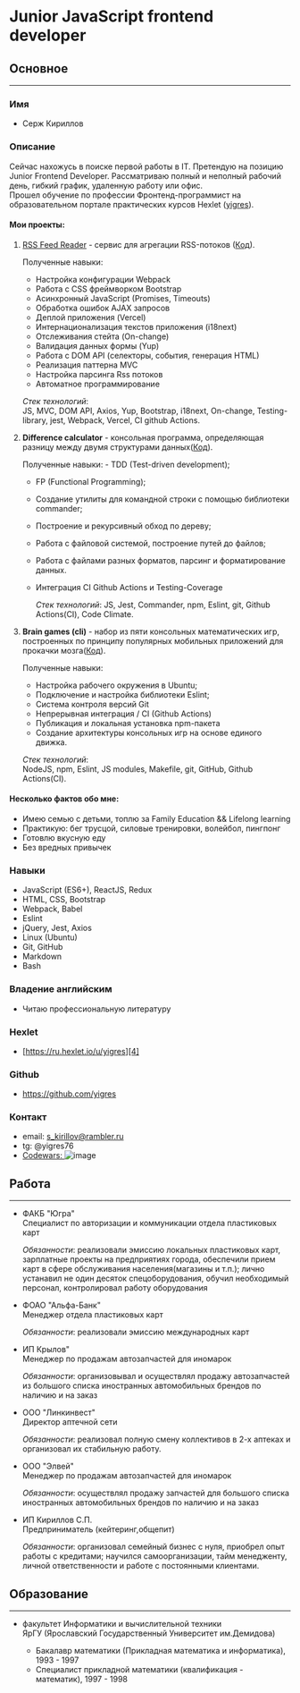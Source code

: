 # Junior JavaScript frontend developer

## Основное

---

### Имя

- Серж Кириллов

### Описание

Сейчас нахожусь в поиске первой работы в IT.
Претендую на позицию Junior Frontend Developer.
Рассматриваю полный и неполный рабочий день, гибкий график,
удаленную работу или офис.  
Прошел обучение по профессии Фронтенд-программист на образовательном портале практических курсов Hexlet ([yigres][4]).

#### Мои проекты:

1.  [RSS Feed Reader] - сервис для агрегации RSS-потоков ([Код][1]).

    Полученные навыки:

    - Настройка конфигурации Webpack
    - Работа с CSS фреймворком Bootstrap
    - Асинхронный JavaScript (Promises, Timeouts)
    - Обработка ошибок AJAX запросов
    - Деплой приложения (Vercel)
    - Интернационализация текстов приложения (i18next)
    - Отслеживания стейта (On-change)
    - Валидация данных формы (Yup)
    - Работа с DOM API (селекторы, события, генерация HTML)
    - Реализация паттерна MVC
    - Настройка парсинга Rss потоков
    - Автоматное программирование

    _Стек технологий_:  
    JS, MVC, DOM API, Axios, Yup, Bootstrap, i18next, On-change, Testing-library, jest, Webpack, Vercel, CI github Actions.

2.  **Difference calculator** - консольная программа, определяющая разницу между двумя структурами данных([Код][2]).

    Полученные навыки: - TDD (Test-driven development);

    - FP (Functional Programming);
    - Создание утилиты для командной строки с помощью библиотеки commander;
    - Построение и рекурсивный обход по дереву;
    - Работа с файловой системой, построение путей до файлов;
    - Работа с файлами разных форматов, парсинг и форматирование
      данных.
    - Интеграция CI Github Actions и Testing-Coverage

      _Стек технологий_:
      JS, Jest, Commander, npm, Eslint, git, Github Actions(CI), Code Climate.

3.  **Brain games (cli)** - набор из пяти консольных математических игр, построенных по принципу популярных мобильных приложений для прокачки мозга([Код][3]).

    Полученные навыки:

    - Настройка рабочего окружения в Ubuntu;
    - Подключение и настройка библиотеки Eslint;
    - Система контроля версий Git
    - Непрерывная интеграция / CI (Github Actions)
    - Публикация и локальная установка npm-пакета
    - Создание архитектуры консольных игр на основе единого движка.

    _Стек технологий_:  
     NodeJS, npm, Eslint, JS modules, Makefile, git, GitHub, Github Actions(CI).

#### Несколько фактов обо мне:

- Имею семью с детьми, топлю за Family Education && Lifelong learning
- Практикую: бег трусцой, силовые тренировки, волейбол, пингпонг
- Готовлю вкусную еду
- Без вредных привычек

### Навыки

- JavaScript (ES6+), ReactJS, Redux
- HTML, CSS, Bootstrap
- Webpack, Babel
- Eslint
- jQuery, Jest, Axios
- Linux (Ubuntu)
- Git, GitHub
- Markdown
- Bash

### Владение английским

- Читаю профессиональную литературу

### Hexlet

- [https://ru.hexlet.io/u/yigres][4]

### Github

- https://github.com/yigres

### Контакт

- email: s_kirillov@rambler.ru
- tg: @yigres76
- [Codewars: ](https://www.codewars.com/users/yigres)![image](https://www.codewars.com/users/yigres/badges/micro)

## Работа

---

- ФАКБ "Югра"  
  Специалист по авторизации и коммуникации отдела пластиковых карт

  _Обязанности_: реализовали эмиссию локальных пластиковых карт, зарплатные проекты на предприятиях города, обеспечили прием карт в сфере обслуживания населения(магазины и т.п.); лично устанавил не один десяток спецоборудования, обучил необходимый персонал, контролировал работу оборудования

- ФОАО "Альфа-Банк"  
  Менеджер отдела пластиковых карт

  _Обязанности_: реализовали эмиссию международных карт

- ИП Крылов"  
  Менеджер по продажам автозапчастей для иномарок

  _Обязанности_: организовывал и осуществлял продажу автозапчастей из большого списка иностранных автомобильных брендов по наличию и на заказ

- ООО "Линкинвест"  
  Директор аптечной сети

  _Обязанности_: реализовал полную смену коллективов в 2-х аптеках и организовал их стабильную работу.

- ООО "Элвей"  
  Менеджер по продажам автозапчастей для иномарок

  _Обязанности_: осуществлял продажу запчастей для большого списка иностранных автомобильных брендов по наличию и на заказ

- ИП Кириллов С.П.  
  Предприниматель (кейтеринг,общепит)

  _Обязанности_: организовал семейный бизнес с нуля, приобрел опыт работы с кредитами; научился самоорганизации, тайм менедженту, личной ответственности и работе с постоянными клиентами.

## Образование

---

- факультет Информатики и вычислительной техники  
  ЯрГУ (Ярославский Государственный Университет им.Демидова)

  - Бакалавр математики (Прикладная математика и информатика), 1993 - 1997
  - Специалист прикладной математики (квалификация - математик), 1997 - 1998

  [rss feed reader]: https://frontend-project-lvl3-git-main.yigres.vercel.app/
  [1]: https://github.com/yigres/frontend-project-lvl3
  [2]: https://github.com/yigres/frontend-project-lvl2
  [3]: https://github.com/yigres/frontend-project-lvl1
  [4]: https://ru.hexlet.io/u/yigres
